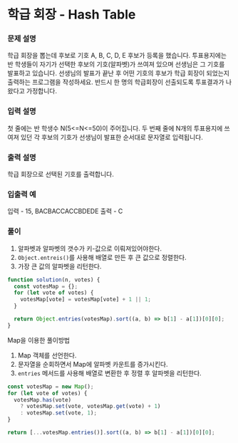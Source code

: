 # 학급 회장 - Hash Table

### 문제 설명

학급 회장을 뽑는데 후보로 기호 A, B, C, D, E 후보가 등록을 했습니다.
투표용지에는 반 학생들이 자기가 선택한 후보의 기호(알파벳)가 쓰여져 있으며 선생님은 그 기호를 발표하고 있습니다.
선생님의 발표가 끝난 후 어떤 기호의 후보가 학급 회장이 되었는지 출력하는 프로그램을 작성하세요. 반드시 한 명의 학급회장이 선출되도록 투표결과가 나왔다고 가정합니다.

### 입력 설명

첫 줄에는 반 학생수 N(5<=N<=50)이 주어집니다.
두 번째 줄에 N개의 투표용지에 쓰여져 있던 각 후보의 기호가 선생님이 발표한 순서대로 문자열로 입력됩니다.

### 출력 설명

학급 회장으로 선택된 기호를 출력합니다.

### 입출력 예

입력 - 15, BACBACCACCBDEDE
출력 - C

### 풀이

1. 알파벳과 알파벳의 갯수가 키-값으로 이뤄져있어야한다.
2. `Object.entreis()`를 사용해 배열로 만든 후 큰 값으로 정렬한다.
3. 가장 큰 값의 알파벳을 리턴한다.

```js
function solution(n, votes) {
  const votesMap = {};
  for (let vote of votes) {
    votesMap[vote] = votesMap[vote] + 1 || 1;
  }

  return Object.entries(votesMap).sort((a, b) => b[1] - a[1])[0][0];
}
```

Map을 이용한 풀이방법

1. Map 객체를 선언한다.
2. 문자열을 순회하면서 Map에 알파벳 카운트를 증가시킨다.
3. `entries` 메서드를 사용해 배열로 변환한 후 정렬 후 알파벳을 리턴한다.

```js
const votesMap = new Map();
for (let vote of votes) {
  votesMap.has(vote)
    ? votesMap.set(vote, votesMap.get(vote) + 1)
    : votesMap.set(vote, 1);
}

return [...votesMap.entries()].sort((a, b) => b[1] - a[1])[0][0];
```
